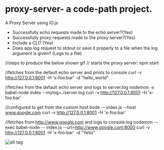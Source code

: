 # proxy-server- a code-path project.
A Proxy Server using IO.js

- Successfully echo requests made to the echo server?(Yes)
- Successfully proxy requests made to the proxy server?(Yes)
- Include a CLI? (Yes)
- Does app log request to stdout or save it properly to a file when the log argument is given? (Logs to a file)

//steps to produce the below shown gif
// starts the proxy server:
npm start

//fetches from the default echo server and prints to console
 curl -v http://127.0.0.1:8001 -H 'x-foo:bar' -d "hello_world"

//fetches from the default echo server and logs to server.log
nodemon -x babel-node index  --mylog=./server.log
curl -v http://127.0.0.1:8001 -H 'x-foo:bar'

//configured to get from the custom host
bode -- index.js --host www.google.com
curl -v http://127.0.0.1:8001 -H 'x-foo:bar'

//fetches from http://www.google.com and logs to console.log
nodemon --exec babel-node -- index.js --url=http://www.google.com:8000 
curl -v http://127.0.0.1:8001 -H 'x-foo:bar' -d "Yello"

![alt tag](https://cloud.githubusercontent.com/assets/1555006/7331634/e873ca5e-eacc-11e4-9f81-78ef3bd10649.gif)